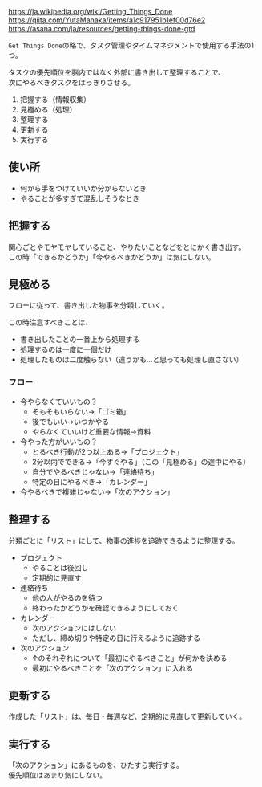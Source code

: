 <https://ja.wikipedia.org/wiki/Getting_Things_Done>  
<https://qiita.com/YutaManaka/items/a1c917951b1ef00d76e2>  
<https://asana.com/ja/resources/getting-things-done-gtd>

`Get Things Done`の略で、タスク管理やタイムマネジメントで使用する手法の1つ。

タスクの優先順位を脳内ではなく外部に書き出して整理することで、  
次にやるべきタスクをはっきりさせる。

1. 把握する（情報収集）
2. 見極める（処理）
3. 整理する
4. 更新する
5. 実行する

## 使い所
* 何から手をつけていいか分からないとき
* やることが多すぎて混乱しそうなとき

## 把握する
関心ごとやモヤモヤしていること、やりたいことなどをとにかく書き出す。  
この時「できるかどうか」「今やるべきかどうか」は気にしない。

## 見極める
フローに従って、書き出した物事を分類していく。

この時注意すべきことは、
* 書き出したことの一番上から処理する
* 処理するのは一度に一個だけ
* 処理したものは二度触らない（違うかも…と思っても処理し直さない）

### フロー
* 今やらなくていいもの？
	- そもそもいらない→「ゴミ箱」
	- 後でもいい→いつかやる
	- やらなくていいけど重要な情報→資料
* 今やった方がいいもの？
	- とるべき行動が2つ以上ある→「プロジェクト」
	- 2分以内でできる→「今すぐやる」（この「見極める」の途中にやる）
	- 自分でやるべきじゃない→「連絡待ち」
	- 特定の日にやるべき→「カレンダー」
* 今やるべきで複雑じゃない→「次のアクション」

## 整理する
分類ごとに「リスト」にして、物事の進捗を追跡できるように整理する。

* プロジェクト
	- やることは後回し
	- 定期的に見直す
* 連絡待ち
	- 他の人がやるのを待つ
	- 終わったかどうかを確認できるようにしておく
* カレンダー
	- 次のアクションにはしない
	- ただし、締め切りや特定の日に行えるように追跡する
* 次のアクション
	- ↑のそれぞれについて「最初にやるべきこと」が何かを決める
	- 最初にやるべきことを「次のアクション」に入れる

## 更新する
作成した「リスト」は、毎日・毎週など、定期的に見直して更新していく。

## 実行する
「次のアクション」にあるものを、ひたすら実行する。  
優先順位はあまり気にしない。